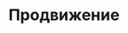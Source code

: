 ---
layout: category
title: Продвижение
description: Статьи о продвижении своего бренда и бизнеса в интернете
category: Продвижение
permalink: /category/продвижение/
---